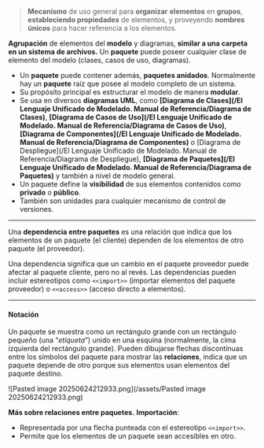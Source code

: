 > **Mecanismo** de uso general para **organizar** **elementos** en **grupos**, **estableciendo propiedades** de elementos, y proveyendo **nombres únicos** para hacer referencia a los elementos.

**Agrupación** de elementos del **modelo** y diagramas, **similar a una carpeta en un sistema de archivos.**
Un **paquete** puede poseer cualquier clase de elemento del modelo (clases, casos de uso, diagramas).

- Un **paquete** puede contener además, **paquetes anidados**. Normalmente hay un **paquete** raíz que posee al modelo completo de un sistema.
- Su propósito principal es estructurar el modelo de manera **modular**.
- Se usa en diversos **diagramas UML**, como **[Diagrama de Clases](/El Lenguaje Unificado de Modelado. Manual de Referencia/Diagrama de Clases)**, **[Diagrama de Casos de Uso](/El Lenguaje Unificado de Modelado. Manual de Referencia/Diagrama de Casos de Uso)**, **[Diagrama de Componentes](/El Lenguaje Unificado de Modelado. Manual de Referencia/Diagrama de Componentes)** o [Diagrama de Despliegue](/El Lenguaje Unificado de Modelado. Manual de Referencia/Diagrama de Despliegue), **[Diagrama de Paquetes](/El Lenguaje Unificado de Modelado. Manual de Referencia/Diagrama de Paquetes)** y también a nivel de modelo general.
- Un paquete define la **visibilidad** de sus elementos contenidos como **privado** o **público**.
- También son unidades para cualquier mecanismo de control de versiones.
****
Una **dependencia entre paquetes** es una relación que indica que los elementos de un paquete (el cliente) dependen de los elementos de otro paquete (el proveedor).

Una dependencia significa que un cambio en el paquete proveedor puede afectar al paquete cliente, pero no al revés.
Las dependencias pueden incluir estereotipos como `<<import>>` (importar elementos del paquete proveedor) o `<<access>>` (acceso directo a elementos).
****
#### **Notación**
Un paquete se muestra como un rectángulo grande con un rectángulo pequeño (una “*etiqueta*”) unido en una esquina (normalmente, la cima izquierda del rectángulo grande).
Pueden dibujarse flechas discontinuas entre los símbolos del paquete para mostrar las **relaciones**, indica que un paquete depende de otro porque sus elementos usan elementos del paquete destino.

![Pasted image 20250624212933.png](/assets/Pasted image 20250624212933.png)

**Más sobre relaciones entre paquetes.** **Importación**:

- Representada por una flecha punteada con el estereotipo `<<import>>`.
- Permite que los elementos de un paquete sean accesibles en otro.